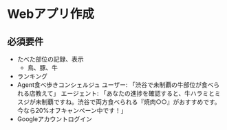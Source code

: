 # Webアプリ作成

## 必須要件
- たべた部位の記録、表示
  - 鳥、豚、牛
- ランキング
- Agent食べ歩きコンシェルジュ
  ユーザー: 「渋谷で未制覇の牛部位が食べられる店教えて」
  エージェント: 「あなたの進捗を確認すると、牛ハラミとミスジが未制覇ですね。渋谷で両方食べられる『焼肉○○』がおすすめです。今なら20%オフキャンペーン中です！」
- Googleアカウントログイン


